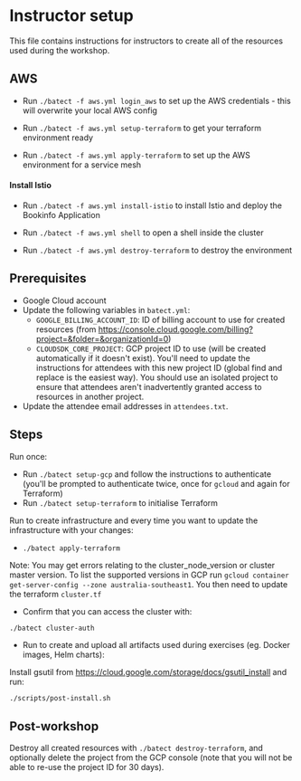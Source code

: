 # Instructor setup

This file contains instructions for instructors to create all of the resources used during the workshop.

## AWS
* Run `./batect -f aws.yml login_aws` to set up the AWS credentials - this will overwrite your local AWS config

* Run `./batect -f aws.yml setup-terraform` to get your terraform environment ready

* Run `./batect -f aws.yml apply-terraform` to set up the AWS environment for a service mesh

#### Install Istio
* Run `./batect -f aws.yml install-istio` to install Istio and deploy the Bookinfo Application

* Run `./batect -f aws.yml shell` to open a shell inside the cluster

* Run `./batect -f aws.yml destroy-terraform` to destroy the environment

## Prerequisites

* Google Cloud account
* Update the following variables in `batect.yml`:
    * `GOOGLE_BILLING_ACCOUNT_ID`: ID of billing account to use for created resources (from <https://console.cloud.google.com/billing?project=&folder=&organizationId=0>)
    * `CLOUDSDK_CORE_PROJECT`: GCP project ID to use (will be created automatically if it doesn't exist). You'll need to update the instructions for attendees with this new
      project ID (global find and replace is the easiest way). You should use an isolated project to ensure that attendees aren't inadvertently granted access to resources
      in another project.
* Update the attendee email addresses in `attendees.txt`.

## Steps

Run once:

* Run `./batect setup-gcp` and follow the instructions to authenticate (you'll be prompted to authenticate twice, once for `gcloud` and again for Terraform)
* Run `./batect setup-terraform` to initialise Terraform

Run to create infrastructure and every time you want to update the infrastructure with your changes:

* `./batect apply-terraform`

Note: You may get errors relating to the cluster_node_version or cluster master version. To list the supported versions in GCP run `gcloud container get-server-config --zone australia-southeast1`. You then need to update the terraform `cluster.tf`

* Confirm that you can access the cluster with:

```bash
./batect cluster-auth
```

* Run to create and upload all artifacts used during exercises (eg. Docker images, Helm charts):

Install gsutil from <https://cloud.google.com/storage/docs/gsutil_install> and run:

`./scripts/post-install.sh`

## Post-workshop

Destroy all created resources with `./batect destroy-terraform`, and optionally delete the project from the GCP console (note that you will not be able to re-use the project ID for 30 days).
